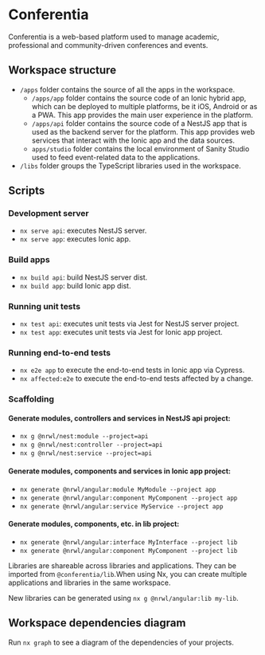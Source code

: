 # Conferentia

Conferentia is a web-based platform used to manage academic, professional and community-driven conferences and events.

## Workspace structure

- `/apps` folder contains the source of all the apps in the workspace.
  - `/apps/app` folder contains the source code of an Ionic hybrid app, which can be deployed to multiple platforms, be it iOS, Android or as a PWA. This app provides the main user experience in the platform.
  - `/apps/api` folder contains the source code of a NestJS app that is used as the backend server for the platform. This app provides web services that interact with the Ionic app and the data sources.
  - `apps/studio` folder contains the local environment of Sanity Studio used to feed event-related data to the applications.
- `/libs` folder groups the TypeScript libraries used in the workspace.

## Scripts

### Development server

- `nx serve api`: executes NestJS server.
- `nx serve app`: executes Ionic app.

### Build apps

- `nx build api`: build NestJS server dist.
- `nx build app`: build Ionic app dist.

### Running unit tests

- `nx test api`: executes unit tests via Jest for NestJS server project.
- `nx test app`: executes unit tests via Jest for Ionic app project.

### Running end-to-end tests

- `nx e2e app` to execute the end-to-end tests in Ionic app via Cypress.
- `nx affected:e2e` to execute the end-to-end tests affected by a change.

### Scaffolding

#### Generate modules, controllers and services in NestJS api project:

- `nx g @nrwl/nest:module --project=api`
- `nx g @nrwl/nest:controller --project=api`
- `nx g @nrwl/nest:service --project=api`

#### Generate modules, components and services in Ionic app project:

- `nx generate @nrwl/angular:module MyModule --project app`
- `nx generate @nrwl/angular:component MyComponent --project app`
- `nx generate @nrwl/angular:service MyService --project app`

#### Generate modules, components, etc. in lib project:

- `nx generate @nrwl/angular:interface MyInterface --project lib`
- `nx generate @nrwl/angular:component MyComponent --project lib`

Libraries are shareable across libraries and applications. They can be imported from `@conferentia/lib`.When using Nx, you can create multiple applications and libraries in the same workspace.

New libraries can be generated using `nx g @nrwl/angular:lib my-lib`.

## Workspace dependencies diagram

Run `nx graph` to see a diagram of the dependencies of your projects.
